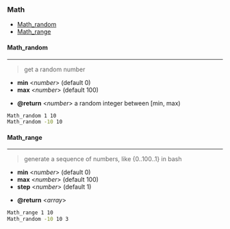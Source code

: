 ### Math

- [Math_random](#Math_random)
- [Math_range](#Math_range)

#### Math_random

___

> get a random number

- **min** <*number*> (default 0)
- **max** <*number*> (default 100)

+ **@return** <*number*> a random integer between \[min, max)

```sh
Math_random 1 10
Math_random -10 10
```

#### Math_range

___

> generate a sequence of numbers, like {0\.\.100\.\.1} in bash

- **min** <*number*> (default 0)
- **max** <*number*> (default 100)
- **step** <*number*> (default 1)

+ **@return** <*array*>

```sh
Math_range 1 10
Math_random -10 10 3
```